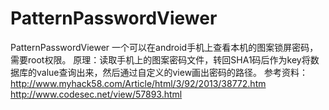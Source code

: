 # PatternPasswordViewer
PatternPasswordViewer
一个可以在android手机上查看本机的图案锁屏密码，需要root权限。
原理：读取手机上的图案密码文件，转回SHA1码后作为key将数据库的value查询出来，然后通过自定义的view画出密码的路径。
参考资料：http://www.myhack58.com/Article/html/3/92/2013/38772.htm
http://www.codesec.net/view/57893.html
